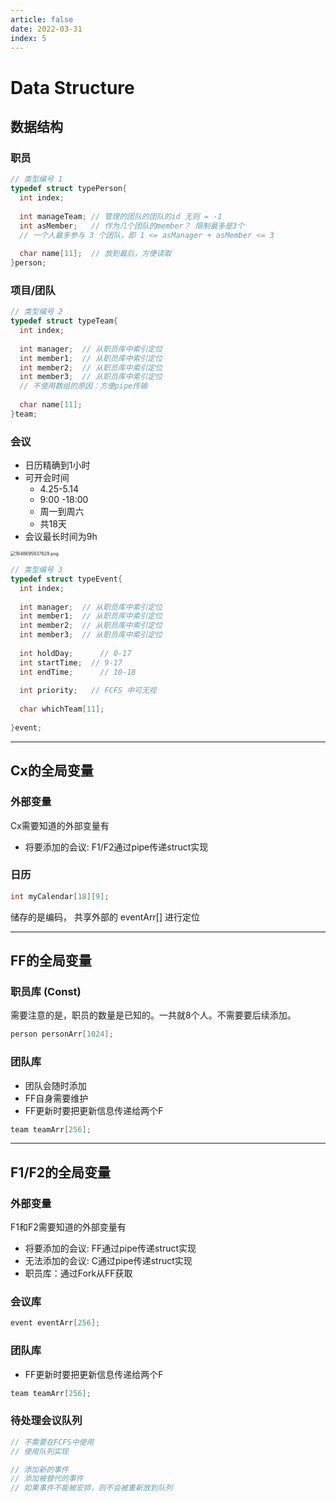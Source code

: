 ```yaml
---
article: false
date: 2022-03-31
index: 5
---
```


# Data Structure

## 数据结构

### 职员

```c
// 类型编号 1
typedef struct typePerson{
  int index; 			
 
  int manageTeam; // 管理的团队的团队的id 无则 = -1
  int asMember;   // 作为几个团队的member？ 限制最多是3个
  // 一个人最多参与 3 个团队，即 1 <= asManager + asMember <= 3
  
  char name[11];  // 放到最后，方便读取
}person;
```

### 项目/团队

```c
// 类型编号 2
typedef struct typeTeam{
  int index;		 
  
  int manager; 	// 从职员库中索引定位
  int member1;	// 从职员库中索引定位
  int member2;	// 从职员库中索引定位
  int member3;	// 从职员库中索引定位
  // 不使用数组的原因：方便pipe传输
  
  char name[11];
}team;
```

### 会议

- 日历精确到1小时
- 可开会时间
  - 4.25-5.14
  - 9:00 -18:00
  - 周一到周六
  - 共18天
- 会议最长时间为9h

<img src="https://pic.hanjiaming.com.cn/2022/03/31/58556d3f486b8.png" alt="1648695637629.png" style="zoom:50%;" />

```c
// 类型编号 3
typedef struct typeEvent{
  int index;
  
  int manager; 	// 从职员库中索引定位
  int member1;	// 从职员库中索引定位
  int member2;	// 从职员库中索引定位
  int member3;	// 从职员库中索引定位
  
  int holdDay; 		// 0-17
  int startTime;  // 9-17
  int endTime;		// 10-18
  
  int priority;   // FCFS 中可无视
  
  char whichTeam[11];	
 
}event;
```

------

## Cx的全局变量

### 外部变量

Cx需要知道的外部变量有

- 将要添加的会议: F1/F2通过pipe传递struct实现

### 日历

```c
int myCalendar[18][9];
```
储存的是编码， 共享外部的 eventArr[] 进行定位

------

## FF的全局变量

### 职员库 (Const)

需要注意的是，职员的数量是已知的。一共就8个人。不需要要后续添加。

```c
person personArr[1024];
```

### 团队库

- 团队会随时添加
- FF自身需要维护
- FF更新时要把更新信息传递给两个F

```c
team teamArr[256];
```

------

## F1/F2的全局变量

### 外部变量

F1和F2需要知道的外部变量有

- 将要添加的会议: FF通过pipe传递struct实现
- 无法添加的会议: C通过pipe传递struct实现
- 职员库：通过Fork从FF获取

### 会议库

```c
event eventArr[256];
```

### 团队库

- FF更新时要把更新信息传递给两个F

```c
team teamArr[256];
```

### 待处理会议队列

```c
// 不需要在FCFS中使用
// 使用队列实现

// 添加新的事件
// 添加被替代的事件
// 如果事件不能被安排，则不会被重新放到队列
```
